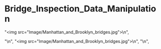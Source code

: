 # Bridge_Inspection_Data_Manipulation

"<img src=\"Image/Manhattan_and_Brooklyn_bridges.jpg\">\n",

"\n",
        "<img src=\"Image/Manhattan_and_Brooklyn_bridges.jpg\">\n",
"\n",
